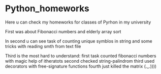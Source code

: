# Python_homeworks

Here u can check my homeworks for classes of Pyrhon in my university

First was about Fibonacci numbers and elderly array sort

In second u can see task of counting unique symblos in string and some tricks with reading smth from text file

Third is the most hard to understand:
first task counted fibonacci numbers with magic help of itheratots
second checked string-palindrom
third used decorators with free-signature functions
fourth just killed the matrix (._.))))

